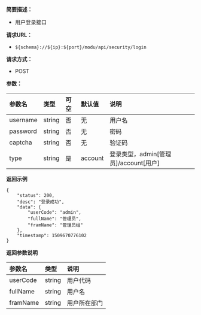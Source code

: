 **简要描述：** 

- 用户登录接口

**请求URL：** 
- ` ${schema}://${ip}:${port}/modu/api/security/login `
  
**请求方式：**
- POST 

**参数：** 

| 参数名 | 类型 | 可空 | 默认值 | 说明 |
| :-- | :-- | :-- | :-- | :-- |
| username | string | 否 | 无 | 用户名 |
| password | string | 否 | 无 | 密码 |
| captcha | string | 否 | 无 | 验证码 |
| type | string | 是 | account | 登录类型，admin[管理员]/account[用户] |

 **返回示例**

``` 
{
    "status": 200,
    "desc": "登录成功",
    "data": {
        "userCode": "admin",
        "fullName": "管理员",
        "framName": "管理员组"
    },
    "timestamp": 1509670776102
}
```

 **返回参数说明** 

| 参数名 | 类型 | 说明 |
| :-- | :-- | :-- |
| userCode | string | 用户代码 |
| fullName | string | 用户名 |
| framName | string | 用户所在部门 |





